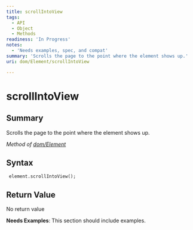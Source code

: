 ```yaml
---
title: scrollIntoView
tags:
  - API
  - Object
  - Methods
readiness: 'In Progress'
notes:
  - 'Needs examples, spec, and compat'
summary: 'Scrolls the page to the point where the element shows up.'
uri: dom/Element/scrollIntoView

---
```

# scrollIntoView

## Summary

Scrolls the page to the point where the element shows up.

*Method of [dom/Element](/dom/Element)*

## Syntax

``` {.js}
 element.scrollIntoView();
```

## Return Value

No return value

**Needs Examples**: This section should include examples.

